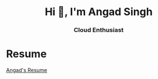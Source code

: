 <h1 align="center">Hi 👋, I'm Angad Singh</h1>
<h3 align="center">Cloud Enthusiast</h3>

# Resume
[Angad's Resume](https://drive.google.com/file/d/14bP7kTkb7YRH6TmOwmYjQCYK98RsrGs3/view?usp=sharing)



